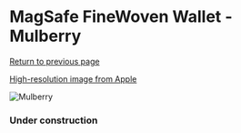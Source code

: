 # MagSafe FineWoven Wallet - Mulberry

[Return to previous page](/wallet)

[High-resolution image from Apple](https://store.storeimages.cdn-apple.com/8756/as-images.apple.com/is/MT253?wid=4500&hei=4500&fmt=png)

<div style="width: 384px"><img src="/everyphone/MT253.png" alt="Mulberry"></div>

### Under construction
